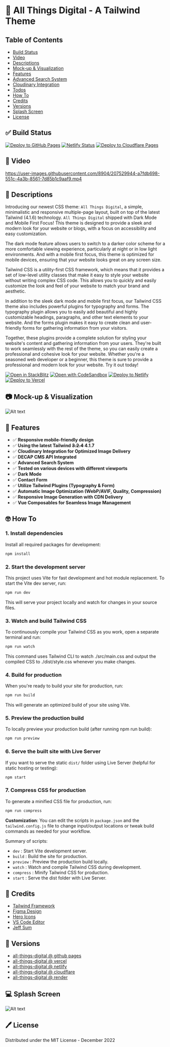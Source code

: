 # 👋 All Things Digital - A Tailwind Theme

## Table of Contents

- [Build Status](#-build-status)
- [Video](#-video)
- [Descriptions](#-descriptions)
- [Mock-up & Visualization](#-mock-up--visualization)
- [Features](#-features)
- [Advanced Search System](#-advanced-search-system)
- [Cloudinary Integration](#-cloudinary-integration)
- [Todos](#-todos)
- [How To](#-how-to)
- [Credits](#-credits)
- [Versions](#-versions)
- [Splash Screen](#-splash-screen)
- [License](#-license)

## ✅ Build Status

[![Deploy to GitHub Pages](https://img.shields.io/badge/Deploy-GitHub%20Pages-blue?logo=github)](https://docs.github.com/en/pages/getting-started-with-github-pages)
[![Netlify Status](https://api.netlify.com/api/v1/badges/747bd292-bddb-48a9-a63e-08c1ff154ffc/deploy-status)](https://app.netlify.com/sites/all-things-digital/deploys)
[![Deploy to Cloudflare Pages](https://img.shields.io/badge/Deploy-Cloudflare%20Pages-orange?logo=cloudflare)](https://developers.cloudflare.com/pages/get-started/)

## 🎥 Video

https://user-images.githubusercontent.com/8904/207529944-a7fdb698-551c-4a3b-8561-7d85b1c9aaf9.mp4

## 🎊 Descriptions

Introducing our newest CSS theme: `All Things Digital`, a simple, minimalistic and responsive multiple-page layout, built on top of the latest Tailwind (4.1.6) technology. `All Things Digital` shipped with Dark Mode and Mobile First Focus! This theme is designed to provide a sleek and modern look for your website or blogs, with a focus on accessibility and easy customization.

The dark mode feature allows users to switch to a darker color scheme for a more comfortable viewing experience, particularly at night or in low light environments. And with a mobile first focus, this theme is optimized for mobile devices, ensuring that your website looks great on any screen size.

Tailwind CSS is a utility-first CSS framework, which means that it provides a set of low-level utility classes that make it easy to style your website without writing complex CSS code. This allows you to quickly and easily customize the look and feel of your website to match your brand and aesthetic.

In addition to the sleek dark mode and mobile first focus, our Tailwind CSS theme also includes powerful plugins for typography and forms. The typography plugin allows you to easily add beautiful and highly customizable headings, paragraphs, and other text elements to your website. And the forms plugin makes it easy to create clean and user-friendly forms for gathering information from your visitors.

Together, these plugins provide a complete solution for styling your website's content and gathering information from your users. They're built to work seamlessly with the rest of the theme, so you can easily create a professional and cohesive look for your website. Whether you're a seasoned web developer or a beginner, this theme is sure to provide a professional and modern look for your website. Try it out today!

[![Open in StackBlitz](https://developer.stackblitz.com/img/open_in_stackblitz.svg)](https://stackblitz.com/github/leonism/all-things-digital?file=README.md)
[![Open with CodeSandbox](https://assets.codesandbox.io/github/button-edit-lime.svg)](https://codesandbox.io/s/github.com/leonism/all-things-digital/)
[![Deploy to Netlify](https://www.netlify.com/img/deploy/button.svg)](https://app.netlify.com/start/deploy?repository=https://github.com/leonism/All-things-digital)
[![Deploy to Vercel](https://vercel.com/button)](https://vercel.com/import/project?template=https://github.com/leonism/All-things-digital)

## 📷 Mock-up & Visualization

![Alt text](/docs/all-things-digital.png?raw=true)

## 🚀 Features

- ✅ **Responsive mobile-friendly design**
- ✅ **Using the latest Tailwind ~~3.2.4~~ 4.1.7**
- ✅ **Cloudinary Integration for Optimized Image Delivery**
- ✅ **DECAP CMS API Integrated**
- ✅ **Advanced Search System**
- ✅ **Tested on various devices with different viewports**
- ✅ **Dark Mode**
- ✅ **Contact Form**
- ✅ **Utilize Tailwind Plugins (Typography & Form)**
- ✅ **Automatic Image Optimization (WebP/AVIF, Quality, Compression)**
- ✅ **Responsive Image Generation with CDN Delivery**
- ✅ **Vue Composables for Seamless Image Management**

## 🤓 How To

### 1. Install dependencies

Install all required packages for development:

```bash
npm install
```

### 2. Start the development server

This project uses Vite for fast development and hot module replacement. To start the Vite dev server, run:

```bash
npm run dev
```

This will serve your project locally and watch for changes in your source files.

### 3. Watch and build Tailwind CSS

To continuously compile your Tailwind CSS as you work, open a separate terminal and run:

```bash
npm run watch
```

This command uses Tailwind CLI to watch ./src/main.css and output the compiled CSS to ./dist/style.css whenever you make changes.

### 4. Build for production

When you're ready to build your site for production, run:

```bash
npm run build
```

This will generate an optimized build of your site using Vite.

### 5. Preview the production build

To locally preview your production build (after running npm run build):

```bash
npm run preview
```

### 6. Serve the built site with Live Server

If you want to serve the static `dist/` folder using Live Server (helpful for static hosting or testing):

```bash
npm start
```

### 7. Compress CSS for production

To generate a minified CSS file for production, run:

```bash
npm run compress
```

**Customization**: You can edit the scripts in `package.json` and the `tailwind.config.js` file to change input/output locations or tweak build commands as needed for your workflow.

Summary of scripts:

- `dev` : Start Vite development server.
- `build` : Build the site for production.
- `preview` : Preview the production build locally.
- `watch` : Watch and compile Tailwind CSS during development.
- `compress` : Minify Tailwind CSS for production.
- `start` : Serve the dist folder with Live Server.

## 🔗 Credits

- [Tailwind Framework](https://tailwindcss.com/docs/installation/)
- [Figma Design](https://www.figma.com/community/file/1185498137271900053)
- [Hero Icons](https://heroicons.com/)
- [VS Code Editor](https://code.visualstudio.com/)
- [Jeff Sum](https://jeffsum.com/)

## 🧬 Versions

- [all-things-digital @ github pages](https://leonism.github.io/all-things-digital/dist/index.html)
- [all-things-digital @ vercel](https://all-things-digital.vercel.app/)
- [all-things-digital @ netlify](https://all-things-digital.netlify.app/)
- [all-things-digital @ cloudflare](https://all-things-digital.pages.dev)
- [all-things-digital @ render](https://all-things-digital.onrender.com)

## 💻 Splash Screen

![Alt text](/docs/all-things-digital-splash.png?raw=true)

## 🖊️ License

Distributed under the MIT License - December 2022
